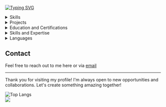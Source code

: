 [![Typing SVG](https://readme-typing-svg.demolab.com?font=Share+Tech+Mono&weight=500&size=24&duration=2000&pause=200&color=34F7C1&background=161B2200&width=435&lines=Hello!++%F0%9F%91%8B+;I+am+AG+%F0%9F%91%A8%E2%80%8D%E2%9A%95%EF%B8%8F%F0%9F%91%A8%E2%80%8D%F0%9F%92%BB;Welcome+to+my+profile+%F0%9F%91%A4;If+you+would+like+to;collaborate++%F0%9F%A4%9D;please+don't+hesitate+to+;reach+out+%E2%9C%89%EF%B8%8F+)](https://git.io/typing-svg)

<details>
  <summary>Skills</summary>
  <p align="center">
    <a href="https://skillicons.dev">
      <img src="https://skillicons.dev/icons?i=html,css,js" />
    </a>
    <br>
    <a href="https://skillicons.dev">
      <img src="https://skillicons.dev/icons?i=python,php" />
    </a>
    <br>
    <a href="https://skillicons.dev">
      <img src="https://skillicons.dev/icons?i=react,redux,nodejs,django,nextjs,bootstrap,jquery,d3,sass" />
    </a>
    <br>
    <a href="https://skillicons.dev">
      <img src="https://skillicons.dev/icons?i=mongodb,postgres,mysql,sqlite" />
    </a>
    <br>
    <a href="https://skillicons.dev">
      <img src="https://skillicons.dev/icons?i=git,github,heroku,codepen,windows" />
    </a>
    <br>
    <a href="https://skillicons.dev">
      <img src="https://skillicons.dev/icons?i=vscode,atom,neovim,pycharm" />
    </a>
    <br>
    <a href="https://skillicons.dev">
      <img src="https://skillicons.dev/icons?i=npm,regex" />
    </a>
    <br>
    <a href="https://skillicons.dev">
      <img src="https://skillicons.dev/icons?i=ps" />
    </a>
  </p>
</details>

<details>
<summary>Projects</summary>

Here are some of my projects hosted on various platforms:

### Full-Stack Projects

| Title | Description | Repository | Live Demo | Main Technology/Framework |
|-------|-------------|------------|-----------|---------------------------|
| MedLb | Full-stack application for a Medication and Pharmacies database. | [Repo Link](https://github.com/agmt92/MedLb) | [Live Demo](https://agmt92.pythonanywhere.com/) | Django |


### Front-End Projects

| Title | Description | Repository | Live Demo | Main Technology/Framework |
|-------|-------------|------------|-----------|---------------------------|
| Drum Machine | A drum machine built using React. | [Repo Link](https://github.com/agmt92/drum-machine) | [Live Demo](https://agmt92.github.io/drum-machine/) | React-redux |
| QT Machine | A quote machine built using React. | [Repo Link](https://github.com/agmt92/qt_machine) | [Live Demo](https://agmt92.github.io/qt_machine/) | React |
| Markdown Previewer | A Markdown previewer built using React. | [Repo Link](https://github.com/agmt92/markdown-previewer) | [Live Demo](https://agmt92.github.io/markdown-previewer/) | React |
| JavaScript Calculator | A calculator built using JavaScript, React, and Redux. | [Repo Link](https://github.com/agmt92/js-calculator) | [Live Demo](https://agmt92.github.io/js-calculator/) | React-Redux |
| US GDP Visualization | A D3.js project visualizing US GDP data. | [Repo Link](https://github.com/agmt92/us-gdp-d3) | [Live Demo](https://agmt92.github.io/us-gdp-d3/) | D3.js - SVG|
| Kickstarter Pledges Treemap | A D3.js project visualizing Kickstarter pledges. | [Repo Link](https://github.com/agmt92/kickstarter-pledges-treamap-d3) | [Live Demo](https://agmt92.github.io/kickstarter-pledges-treamap-d3/) | D3.js - SVG |
| Heatmap | A D3.js project visualizing heatmap data. | [Repo Link](https://github.com/agmt92/heatmap-d3) | [Live Demo](https://agmt92.github.io/heatmap-d3/) | D3.js - SVG |
| US Education Map | A D3.js project visualizing US education data. | [Repo Link](https://github.com/agmt92/us-edu-map-d3) | [Live Demo](https://agmt92.github.io/us-edu-map-d3/) | D3.js - SVG |
| Cycling Doping Data | A D3.js project visualizing cycling doping data. | [Repo Link](https://github.com/agmt92/cycling-doping-d3) | [Live Demo](https://agmt92.github.io/cycling-doping-d3/) | D3.js - SVG |
| 30mins Clock | A clock application built using React. | [Repo Link](https://github.com/agmt92/30mins-clock) | [Live Demo](https://agmt92.github.io/30mins-clock/) | React-Redux |

### Back-End Projects

| Title | Description | Repository | Live Demo | Main Technology/Framework |
|-------|-------------|------------|-----------|---------------------------|
| Request Header Parser | A microservice to parse request headers. | [Repo Link](https://github.com/agmt92/boilerplate-project-headerparser) | [Live Demo](https://headparser-513880413aff.herokuapp.com/) | Node.js, Express |
| Timestamp Microservice | A microservice to convert timestamps. | [Repo Link](https://github.com/agmt92/boilerplate-project-timestamp) | [Live Demo](https://timestamp-microservice-aaa1392706ce.herokuapp.com/) | Node.js, Express |
| Exercise Tracker | A microservice to track exercises. | [Repo Link](https://github.com/agmt92/-GitHub-b-boilerplate-project-exercisetracker-) | [Live Demo](https://exercise-tracker-hrk-2942297fa708.herokuapp.com/) | Node.js, Express, MongoDB |
| File Metadata Microservice | A microservice to get file metadata. | [Repo Link](https://github.com/agmt92/filemetadata-microservice) | [Live Demo](https://filemetada-microservice-0402d86def70.herokuapp.com/) | Node.js, Express |
| URL Shortener | A microservice to shorten URLs. | [Repo Link](https://github.com/agmt92/boilerplate-project-urlshortener) | [Live Demo](https://cut-2c183dc1c6a9.herokuapp.com/) | Node.js, Express, MongoDB |
</details>


<details>
   <summary>Education and Certifications</summary>

### MOOCs

- **[Python for Everybody (PY4E)](https://www.coursera.org/specializations/python)** by Dr. Chuck Severance - University of Michigan
- **[Django for Everybody (DJ4E)](https://www.coursera.org/specializations/django)** by Dr. Chuck Severance - University of Michigan
- **[PostgreSQL for Everybody (PG4E)](https://www.coursera.org/specializations/postgresql-for-everybody)** by Dr. Chuck Severance - University of Michigan
- **[Web Applications for Everybody (WA4E)](https://www.coursera.org/specializations/web-applications)** by Dr. Chuck Severance - University of Michigan
- **[Web Design for Everybody (WD4E)](https://www.coursera.org/specializations/web-design)** by Colleen Van Lent - University of Michigan

### freeCodeCamp Certifications

- **[Responsive Web Design Certification](https://www.freecodecamp.org/certification/your-username/responsive-web-design)**: HTML, CSS
- **[JavaScript Algorithms and Data Structures (Beta) Certification](https://www.freecodecamp.org/certification/your-username/javascript-algorithms-and-data-structures)**: ES6 JS Fundamentals, Form Validation, DOM Manipulation, Data Structures, Date Objects, Local Storage, Recursion, RegEx, Array and Object Methods, Functional Programming, OOP, Fetch and Async Programming
- **[Front End Development Libraries Certification](https://www.freecodecamp.org/certification/your-username/front-end-development-libraries)**: Bootstrap, JQuery, SASS, React, Redux
- **[Data Visualization Certification](https://www.freecodecamp.org/certification/your-username/data-visualization)**: Data Visualization with D3, JSON APIs, AJAX
- **[Back End Development and APIs Certification](https://www.freecodecamp.org/certification/your-username/back-end-development-and-apis)**: Managing Packages with NPM, Node and Express, MongoDB and Mongoose
- **Currently Learning**: Quality Assurance and Information Security curriculums

</details>



<details>
   <summary>Skills and Expertise</summary>

### Programming Languages

- **Python**: Extensive experience with Python, including web development with Django and data manipulation with Pandas.
- **JavaScript**: Proficient in JavaScript, including ES6+ features, and frameworks like React and D3.js.
- **HTML/CSS**: Strong understanding of HTML5 and CSS3, including responsive design principles.
- **SQL**: Knowledgeable in SQL, particularly PostgreSQL and MySQL.
- **Bash**: Comfortable with Bash scripting for automation and server management.
- **Git**: Proficient in using Git for version control.

### Areas of Expertise

- **Front-End Development**: Building responsive and interactive user interfaces using HTML, CSS, JavaScript, and front-end libraries like React.
- **Back-End Development**: Developing robust back-end systems using Django and Node.js.
- **Database Management**: Designing and managing databases using PostgreSQL and MySQL.
- **Data Visualization**: Creating dynamic and interactive data visualizations using D3.js and other JavaScript libraries.
- **Web Design**: Crafting aesthetically pleasing and user-friendly web designs.
- **Quality Assurance**: Ensuring the quality and reliability of web applications through testing and debugging.

</details> 
<details>
<summary>Languages</summary> 

- **English**: First Language
- **Arabic**: First Language
- **German**: B2
- **Portuguese**: B1
- **Russian**: B1
- **French**: A2

</details>

## Contact

Feel free to reach out to me here or via [email](mailto:agmt@dr.com)

---

Thank you for visiting my profile! I'm always open to new opportunities and collaborations. Let's create something amazing together!



![Top Langs](https://github-readme-stats.vercel.app/api/top-langs/?username=agmt92&layout=compact&show_icons=true&theme=highcontrast)  
<img src="https://now-play.vercel.app/api/generate?uid=536045d6-daf7-424d-81ef-52f52156d561&theme=dark" /> 
